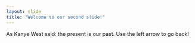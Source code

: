 ```yaml
---
layout: slide
title: "Welcome to our second slide!"
---
```

As Kanye West said: the present is our past.
Use the left arrow to go back!
